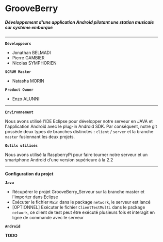 # GrooveBerry

##### **Développement d'une application Android pilotant une station musicale sur système embarqué**
* * *
**`Développeurs`**
* Jonathan BELMADI
* Pierre GAMBIER
* Nicolas SYMPHORIEN

**`SCRUM Master`**
* Natasha MORIN

**`Product Owner`**
* Enzo ALUNNI

* * *
**`Environnement`**

Nous avons utilisé l'IDE Eclipse pour développer notre serveur en JAVA et l'application Android avec le plug-in Android SDK. Par conséquent, notre git possède deux types de branches distinctes : `client` / `server` et la branche `master` fusionnant les deux projets.

**`Outils utilisés`**

Nous avons utilisé la RaspberryPi pour faire tourner notre serveur et un smartphone Android d'une version supérieure à la 2.2

* * *
__Configuration du projet__

**`Java`**
* Récupérer le projet GrooveBerry_Serveur sur la branche master et l'importer dans Eclipse
* Exécuter le fichier `Main` dans le package `network`, le serveur est lancé
* [OPTIONNEL] Exécuter le fichier `ClientTestMulti` dans le package `network`, ce client de test peut être exécuté plusieurs fois et interagit en ligne de commande avec le serveur

**`Android`**

**TODO**

